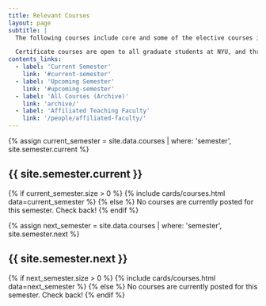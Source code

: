 ```yaml
---
title: Relevant Courses
layout: page
subtitle: |
  The following courses include core and some of the elective courses in the [Advanced Certificate in Digital Humanities](/curriculum/certificate/), offered through the Graduate School of Arts and Sciences.

  Certificate courses are open to all graduate students at NYU, and through the consortium to PhD candidates at other institutions.
contents_links:
  - label: 'Current Semester'
    link: '#current-semester'
  - label: 'Upcoming Semester'
    link: '#upcoming-semester'
  - label: 'All Courses (Archive)'
    link: 'archive/'
  - label: 'Affiliated Teaching Faculty'
    link: '/people/affiliated-faculty/'
---
```

{% assign current_semester =  site.data.courses | where: 'semester', site.semester.current %}
<h2 id="current-semester">{{ site.semester.current }}</h2>
{% if current_semester.size  > 0 %}
{% include cards/courses.html data=current_semester %}
{% else %}
No courses are currently posted for this semester. Check back!
{% endif %}

{% assign next_semester =  site.data.courses | where: 'semester', site.semester.next %}
<h2 id="upcoming-semester">{{ site.semester.next }}</h2>
{% if next_semester.size  > 0 %}
{% include cards/courses.html data=next_semester %}
{% else %}
No courses are currently posted for this semester. Check back!
{% endif %}
